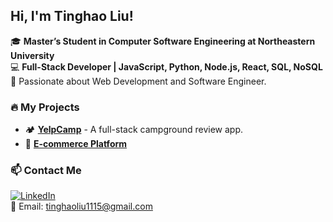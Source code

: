 ## Hi, I'm Tinghao Liu!

🎓 **Master’s Student in Computer Software Engineering at Northeastern University**  
💻 **Full-Stack Developer | JavaScript, Python, Node.js, React, SQL, NoSQL**  
🚀 Passionate about Web Development and Software Engineer.

### 🔥 My Projects
- 🏕 [**YelpCamp**](https://github.com/ting-haoliu/yelpcamp) - A full-stack campground review app.
- 🛒 [**E-commerce Platform**](https://github.com/ting-haoliu/NEU-INFO6250-Web_Dev/tree/main/final)

### 📫 Contact Me
[![LinkedIn](https://img.shields.io/badge/LinkedIn-blue?logo=linkedin)](https://linkedin.com/in/tinghao-liu)  
📧 Email: tinghaoliu1115@gmail.com
